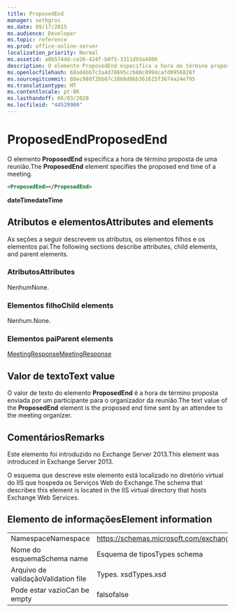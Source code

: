 ```yaml
---
title: ProposedEnd
manager: sethgros
ms.date: 09/17/2015
ms.audience: Developer
ms.topic: reference
ms.prod: office-online-server
localization_priority: Normal
ms.assetid: a8b574dd-ce26-424f-b0f5-3311d93a4806
description: O elemento ProposedEnd especifica a hora de término proposta de uma reunião.
ms.openlocfilehash: 68ad4bb7c3a4d78695ccb88c0994cafd0956828f
ms.sourcegitcommit: 88ec988f2bb67c1866d06b361615f3674a24e795
ms.translationtype: MT
ms.contentlocale: pt-BR
ms.lasthandoff: 06/03/2020
ms.locfileid: "44529900"
---
```

# <a name="proposedend"></a><span data-ttu-id="c2d1d-103">ProposedEnd</span><span class="sxs-lookup"><span data-stu-id="c2d1d-103">ProposedEnd</span></span>

<span data-ttu-id="c2d1d-104">O elemento **ProposedEnd** especifica a hora de término proposta de uma reunião.</span><span class="sxs-lookup"><span data-stu-id="c2d1d-104">The **ProposedEnd** element specifies the proposed end time of a meeting.</span></span> 
  
```XML
<ProposedEnd></ProposedEnd>
```

 <span data-ttu-id="c2d1d-105">**dateTime**</span><span class="sxs-lookup"><span data-stu-id="c2d1d-105">**dateTime**</span></span>
## <a name="attributes-and-elements"></a><span data-ttu-id="c2d1d-106">Atributos e elementos</span><span class="sxs-lookup"><span data-stu-id="c2d1d-106">Attributes and elements</span></span>

<span data-ttu-id="c2d1d-107">As seções a seguir descrevem os atributos, os elementos filhos e os elementos pai.</span><span class="sxs-lookup"><span data-stu-id="c2d1d-107">The following sections describe attributes, child elements, and parent elements.</span></span>
  
### <a name="attributes"></a><span data-ttu-id="c2d1d-108">Atributos</span><span class="sxs-lookup"><span data-stu-id="c2d1d-108">Attributes</span></span>

<span data-ttu-id="c2d1d-109">Nenhum</span><span class="sxs-lookup"><span data-stu-id="c2d1d-109">None.</span></span>
  
### <a name="child-elements"></a><span data-ttu-id="c2d1d-110">Elementos filho</span><span class="sxs-lookup"><span data-stu-id="c2d1d-110">Child elements</span></span>

<span data-ttu-id="c2d1d-111">Nenhum.</span><span class="sxs-lookup"><span data-stu-id="c2d1d-111">None.</span></span>
  
### <a name="parent-elements"></a><span data-ttu-id="c2d1d-112">Elementos pai</span><span class="sxs-lookup"><span data-stu-id="c2d1d-112">Parent elements</span></span>

[<span data-ttu-id="c2d1d-113">MeetingResponse</span><span class="sxs-lookup"><span data-stu-id="c2d1d-113">MeetingResponse</span></span>](meetingresponse.md)
  
## <a name="text-value"></a><span data-ttu-id="c2d1d-114">Valor de texto</span><span class="sxs-lookup"><span data-stu-id="c2d1d-114">Text value</span></span>

<span data-ttu-id="c2d1d-115">O valor de texto do elemento **ProposedEnd** é a hora de término proposta enviada por um participante para o organizador da reunião.</span><span class="sxs-lookup"><span data-stu-id="c2d1d-115">The text value of the **ProposedEnd** element is the proposed end time sent by an attendee to the meeting organizer.</span></span> 
  
## <a name="remarks"></a><span data-ttu-id="c2d1d-116">Comentários</span><span class="sxs-lookup"><span data-stu-id="c2d1d-116">Remarks</span></span>

<span data-ttu-id="c2d1d-117">Este elemento foi introduzido no Exchange Server 2013.</span><span class="sxs-lookup"><span data-stu-id="c2d1d-117">This element was introduced in Exchange Server 2013.</span></span>
  
<span data-ttu-id="c2d1d-118">O esquema que descreve este elemento está localizado no diretório virtual do IIS que hospeda os Serviços Web do Exchange.</span><span class="sxs-lookup"><span data-stu-id="c2d1d-118">The schema that describes this element is located in the IIS virtual directory that hosts Exchange Web Services.</span></span>
  
## <a name="element-information"></a><span data-ttu-id="c2d1d-119">Elemento de informações</span><span class="sxs-lookup"><span data-stu-id="c2d1d-119">Element information</span></span>

|||
|:-----|:-----|
|<span data-ttu-id="c2d1d-120">Namespace</span><span class="sxs-lookup"><span data-stu-id="c2d1d-120">Namespace</span></span>  <br/> |https://schemas.microsoft.com/exchange/services/2006/types  <br/> |
|<span data-ttu-id="c2d1d-121">Nome do esquema</span><span class="sxs-lookup"><span data-stu-id="c2d1d-121">Schema name</span></span>  <br/> |<span data-ttu-id="c2d1d-122">Esquema de tipos</span><span class="sxs-lookup"><span data-stu-id="c2d1d-122">Types schema</span></span>  <br/> |
|<span data-ttu-id="c2d1d-123">Arquivo de validação</span><span class="sxs-lookup"><span data-stu-id="c2d1d-123">Validation file</span></span>  <br/> |<span data-ttu-id="c2d1d-124">Types. xsd</span><span class="sxs-lookup"><span data-stu-id="c2d1d-124">Types.xsd</span></span>  <br/> |
|<span data-ttu-id="c2d1d-125">Pode estar vazio</span><span class="sxs-lookup"><span data-stu-id="c2d1d-125">Can be empty</span></span>  <br/> |<span data-ttu-id="c2d1d-126">falso</span><span class="sxs-lookup"><span data-stu-id="c2d1d-126">false</span></span>  <br/> |
   

